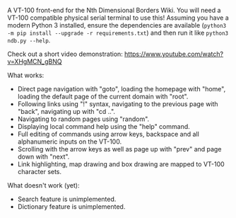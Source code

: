 A VT-100 front-end for the Nth Dimensional Borders Wiki. You will need a VT-100 compatible physical serial terminal to use this! Assuming you have a modern Python 3 installed, ensure the dependencies are available (`python3 -m pip install --upgrade -r requirements.txt`) and then run it like `python3 ndb.py --help`.

Check out a short video demonstration: https://www.youtube.com/watch?v=XHgMCN_gBNQ

What works:
 - Direct page navigation with "goto", loading the homepage with "home", loading the default page of the current domain with "root".
 - Following links using "!" syntax, navigating to the previous page with "back", navigating up with "cd ..".
 - Navigating to random pages using "random".
 - Displaying local command help using the "help" command.
 - Full editing of commands using arrow keys, backspace and all alphanumeric inputs on the VT-100.
 - Scrolling with the arrow keys as well as page up with "prev" and page down with "next".
 - Link highlighting, map drawing and box drawing are mapped to VT-100 character sets.

What doesn't work (yet):
 - Search feature is unimplemented.
 - Dictionary feature is unimplemented.
